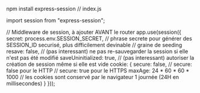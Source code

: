 npm install express-session
// index.js

import session from "express-session";

// Middleware de session, à ajouter AVANT le router
app.use(session({
  secret: process.env.SESSION_SECRET, // phrase secrete pour générer des SESSION_ID securisé, plus difficilement devinable // graine de seeding
  resave: false, // (pas interessant) ne pas re-sauvegarder la session si elle n'est pas été modifié
  saveUninitialized: true, // (pas interessant) autoriser la création de session même si elle est vide
  cookie: {
    secure: false, // secure: false pour le HTTP // secure: true pour le HTTPS
    maxAge: 24 * 60 * 60 * 1000 // les cookies sont conservé par le navigateur 1 journée (24H en millisecondes)
  } 
}));

